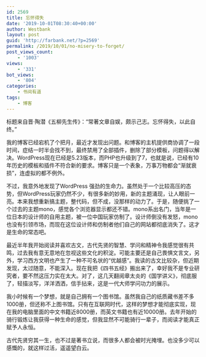 ```yaml
---
id: 2569
title: 忘怀得失
date: '2019-10-01T08:30:40+00:00'
author: Westbank
layout: post
guid: 'http://farbank.net/?p=2569'
permalink: /2019/10/01/no-misery-to-forget/
post_views_count:
    - '1003'
views:
    - '331'
bot_views:
    - '804'
categories:
    - 书间有道
tags:
    - 博客
---
```


标题来自晋·陶潜《五柳先生传》：“常著文章自娱，颇示己志。忘怀得失，以此自终。”

我的博客已经宕机了个把月，最近才发现出问题。和博客的主机提供商协调了一段时间，症结一时半会找不到，最终禁用了全部插件，删除了部分模板，问题得以解决。WordPress现在已经是5.23版本，而PHP也升级到了7，也就是说，已经有10年历史的模板和插件不符合新的要求。博客只是一个表象，万事万物都会“渐就衰损”，连虚拟的都不例外。

不过，我意外地发现了WordPress 强劲的生命力。虽然处于一个比较高压的态势，但WordPress玩家仍然不少，有很多新的妙用，新的主题涌现，让人眼前一亮。本来我想重新搞主题，整代码，但不成，没那样的动力了。于是，随便挑了一个过去的主题mono，感觉各个浏览器显示都还不错。mono系出名门，当年是一位日本的设计师的自用主题，被一位中国玩家仿制了。设计师倒没有发怒，mono也没有引领市场，而现在这位设计师和仿制者他们自己的网站都彻底消失了。这才是生命的常态吧。

最近半年我开始阅读并喜欢古文，古代先贤的智慧、学问和精神令我感觉很有共鸣，过去我有意无意地在忽视这些文化的积淀。可能主要还是自己畏惧文言文，另外，学习西方文明也产生了一种不可名状的“优越感”。我读的古文比较杂，但近期发现，太过随意，不能深入。现在我把《四书五经》搬出来了，幸好我不是专业研究者，要不然这压力实在太大。对了，这几天翻阅章太炎的《国学讲义》，彻底服了，轻描淡写，洋洋洒洒，信手拈来，这是一代大师学问功力的展示。

我小时候有一个梦想，就是自己拥有一个图书馆。虽然我自己的纸质藏书差不多1000册，但还称不上图书馆。只有在互联网时代，这样的梦想才能彻底实现，现在我的电脑里面的中文书籍近8000册，而英文书籍也有近10000册。去年开始的骑行锻炼让我获得一种生命的感觉，但我显然不可能骑行一辈子，而阅读才能真正赋予人永恒。

古代先贤穷其一生，也不过是著书立说，而很多人都会被时光掩埋。也没多少可以感慨的，就这样过活，遥遥望白云。
